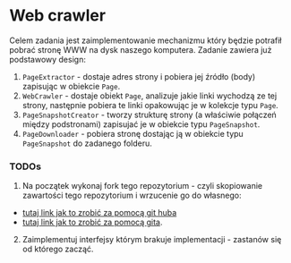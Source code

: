 # Web crawler

Celem zadania jest zaimplementowanie mechanizmu który będzie potrafił pobrać stronę WWW na dysk naszego komputera.
Zadanie zawiera już podstawowy design: 
1. `PageExtractor` - dostaje adres strony i pobiera jej źródło (body) zapisując w obiekcie `Page`.
2. `WebCrawler` - dostaje obiekt `Page`, analizuje jakie linki wychodzą ze tej strony, następnie pobiera te linki opakowując je w kolekcje typu `Page`.
3. `PageSnapshotCreator` - tworzy strukturę strony (a właściwie połączeń między podstronami) zapisujać je w obiekcie typu `PageSnapshot`.
4. `PageDownloader` - pobiera stronę dostając ją w obiekcie typu `PageSnapshot` do zadanego folderu.


### TODOs
1. Na początek wykonaj fork tego repozytorium - czyli skopiowanie zawartości tego repozytorium i wrzucenie go do własnego:
 * [tutaj link jak to zrobić za pomocą git huba](https://guides.github.com/activities/forking/)
  * [tutaj link jak to zrobić za pomocą gita](https://help.github.com/articles/fork-a-repo/).

2. Zaimplementuj interfejsy którym brakuje implementacji - zastanów się od którego zacząć.

